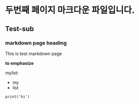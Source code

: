 # 두번째 페이지 마크다운 파일입니다.

## Test-sub

### markdown page heading

This is test markdown page

**to emphasize**

mylist:

  * my
  * list

<code>print('hi')</code>
